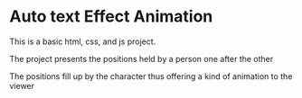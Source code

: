 # Auto text Effect Animation

This is a basic html, css, and js project.

The project presents the positions held by a person one after the other

The positions fill up by the character thus offering a kind of animation to the viewer
